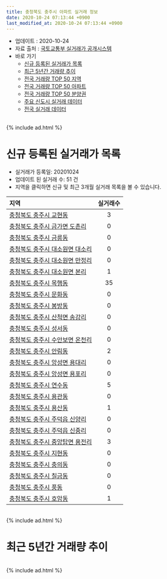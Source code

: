 ```yaml
---
title: 충청북도 충주시 아파트 실거래 정보
date: 2020-10-24 07:13:44 +0900
last_modified_at: 2020-10-24 07:13:44 +0900
---
```


* 업데이트 : 2020-10-24
* 자료 출처 : [국토교통부 실거래가 공개시스템](http://rt.molit.go.kr)
* 바로 가기
    * [신규 등록된 실거래가 목록](#신규-등록된-실거래가-목록)
    * [최근 5년간 거래량 추이](#최근-5년간-거래량-추이)
    * [전국 거래량 TOP 50 지역](https://inasie.github.io/apt-trade-info/최근-3개월-전국에서-가장-거래가-많이-발생한-지역)
    * [전국 거래량 TOP 50 아파트](https://inasie.github.io/apt-trade-info/최근-3개월-전국에서-가장-거래가-많이-발생한-아파트)
    * [전국 거래량 TOP 50 분양권](https://inasie.github.io/apt-trade-info/최근-3개월-전국에서-가장-거래가-많이-발생한-분양권)
    * [주요 신도시 실거래 데이터](https://inasie.github.io/apt-trade-info/주요-신도시)
    * [전국 실거래 데이터](https://inasie.github.io/apt-trade-info/전국)

<br>
{% include ad.html %}
<br>

# 신규 등록된 실거래가 목록
* 실거래가 등록일: 20201024
* 업데이트 된 실거래 수: 51 건
* 지역을 클릭하면 신규 및 최근 3개월 실거래 목록을 볼 수 있습니다.


|지역|실거래수|
|:---|:---:|
|[충청북도 충주시 교현동](https://inasie.github.io/apt-trade-info/충청북도-충주시-교현동)|3|
|[충청북도 충주시 금가면 도촌리](https://inasie.github.io/apt-trade-info/충청북도-충주시-금가면-도촌리)|0|
|[충청북도 충주시 금릉동](https://inasie.github.io/apt-trade-info/충청북도-충주시-금릉동)|0|
|[충청북도 충주시 대소원면 대소리](https://inasie.github.io/apt-trade-info/충청북도-충주시-대소원면-대소리)|0|
|[충청북도 충주시 대소원면 만정리](https://inasie.github.io/apt-trade-info/충청북도-충주시-대소원면-만정리)|0|
|[충청북도 충주시 대소원면 본리](https://inasie.github.io/apt-trade-info/충청북도-충주시-대소원면-본리)|1|
|[충청북도 충주시 목행동](https://inasie.github.io/apt-trade-info/충청북도-충주시-목행동)|35|
|[충청북도 충주시 문화동](https://inasie.github.io/apt-trade-info/충청북도-충주시-문화동)|0|
|[충청북도 충주시 봉방동](https://inasie.github.io/apt-trade-info/충청북도-충주시-봉방동)|0|
|[충청북도 충주시 산척면 송강리](https://inasie.github.io/apt-trade-info/충청북도-충주시-산척면-송강리)|0|
|[충청북도 충주시 성서동](https://inasie.github.io/apt-trade-info/충청북도-충주시-성서동)|0|
|[충청북도 충주시 수안보면 온천리](https://inasie.github.io/apt-trade-info/충청북도-충주시-수안보면-온천리)|0|
|[충청북도 충주시 안림동](https://inasie.github.io/apt-trade-info/충청북도-충주시-안림동)|2|
|[충청북도 충주시 앙성면 용대리](https://inasie.github.io/apt-trade-info/충청북도-충주시-앙성면-용대리)|0|
|[충청북도 충주시 앙성면 용포리](https://inasie.github.io/apt-trade-info/충청북도-충주시-앙성면-용포리)|0|
|[충청북도 충주시 연수동](https://inasie.github.io/apt-trade-info/충청북도-충주시-연수동)|5|
|[충청북도 충주시 용관동](https://inasie.github.io/apt-trade-info/충청북도-충주시-용관동)|0|
|[충청북도 충주시 용산동](https://inasie.github.io/apt-trade-info/충청북도-충주시-용산동)|1|
|[충청북도 충주시 주덕읍 신양리](https://inasie.github.io/apt-trade-info/충청북도-충주시-주덕읍-신양리)|0|
|[충청북도 충주시 주덕읍 신중리](https://inasie.github.io/apt-trade-info/충청북도-충주시-주덕읍-신중리)|0|
|[충청북도 충주시 중앙탑면 용전리](https://inasie.github.io/apt-trade-info/충청북도-충주시-중앙탑면-용전리)|3|
|[충청북도 충주시 지현동](https://inasie.github.io/apt-trade-info/충청북도-충주시-지현동)|0|
|[충청북도 충주시 충의동](https://inasie.github.io/apt-trade-info/충청북도-충주시-충의동)|0|
|[충청북도 충주시 칠금동](https://inasie.github.io/apt-trade-info/충청북도-충주시-칠금동)|0|
|[충청북도 충주시 풍동](https://inasie.github.io/apt-trade-info/충청북도-충주시-풍동)|0|
|[충청북도 충주시 호암동](https://inasie.github.io/apt-trade-info/충청북도-충주시-호암동)|1|


<br>
{% include ad.html %}
<br>

# 최근 5년간 거래량 추이


<div style="width:100%;">
    <canvas id="deal_progress" height="200"></canvas>
</div>

<script>
new Chart(document.getElementById("deal_progress"), {
    type: 'line',
    data: {
        labels: ['201510','201511','201512','201601','201602','201603','201604','201605','201606','201607','201608','201609','201610','201611','201612','201701','201702','201703','201704','201705','201706','201707','201708','201709','201710','201711','201712','201801','201802','201803','201804','201805','201806','201807','201808','201809','201810','201811','201812','201901','201902','201903','201904','201905','201906','201907','201908','201909','201910','201911','201912','202001','202002','202003','202004','202005','202006','202007','202008','202009','202010'],
        datasets: [{
            label: '매매',
            pointRadius: 1,
            data: [208, 195, 184, 158, 165, 244, 222, 202, 175, 197, 193, 276, 239, 184, 159, 152, 181, 180, 156, 192, 190, 174, 132, 143, 128, 151, 127, 190, 199, 209, 166, 171, 140, 123, 150, 134, 176, 123, 116, 143, 153, 170, 171, 243, 234, 279, 289, 293, 315, 291, 288, 321, 373, 241, 313, 537, 485, 449, 236, 306, 178],
            borderColor: "rgba(255, 201, 14, 1)",
            backgroundColor: "rgba(255, 201, 14, 0.5)",
            fill: false,
            lineTension: 0
        },{
            label: '전월세',
            pointRadius: 1,
            data: [93, 109, 104, 113, 124, 157, 194, 132, 112, 104, 115, 116, 124, 119, 109, 142, 172, 147, 126, 156, 119, 111, 115, 109, 102, 151, 193, 196, 213, 221, 272, 199, 174, 170, 163, 144, 175, 146, 155, 229, 220, 211, 162, 154, 144, 150, 194, 187, 211, 212, 273, 257, 294, 260, 224, 205, 198, 177, 160, 236, 93],
            borderColor: "rgba(0, 141, 185, 1)",
            backgroundColor: "rgba(0, 141, 185, 0.5)",
            fill: false,
            lineTension: 0
        }
        ]
    },
    options: {
        responsive: true,
        title: {
            display: false
        },
        tooltips: {
            mode: 'index',
            intersect: false
        },
        hover: {
            mode: 'nearest',
            intersect: true
        },
        scales: {
            xAxes: [{
                display: true,
                scaleLabel: {
                    display: true,
                    labelString: '년/월'
                }
            }],
            yAxes: [{
                display: true,
                ticks: {
                    suggestedMin: 0,
                },
                scaleLabel: {
                    display: true,
                    labelString: '실거래 수'
                }
            }]
        }
    }
});

</script>


<br>
{% include ad.html %}
<br>

